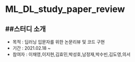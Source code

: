 # ML_DL_study_paper_review

##스터디 소개
----
- 목적 : 딥러닝 입문자를 위한 논문리뷰 및 코드 구현
- 기간 : 2021.02.18 ~
- 참여자 : 이채영,이지현,김효민,박성호,남정재,박수빈,김도영,의서

